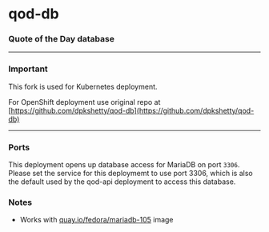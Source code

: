 # qod-db
### Quote of the Day database

---

### Important

This fork is used for Kubernetes deployment.

For OpenShift deployment use original repo at [https://github.com/dpkshetty/qod-db](https://github.com/dpkshetty/qod-db)

---

### Ports
This deployment opens up database access for MariaDB on port `3306`. Please set the service for this deploymemt to use port 3306, which is also the default used by the qod-api deployment to access this database.

### Notes
* Works with [quay.io/fedora/mariadb-105](https://quay.io/repository/fedora/mariadb-105) image
